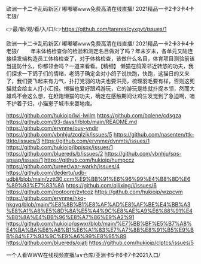 欧洲一卡二卡乱码新区/
嘟嘟嘟www免费高清在线直播/
2021精品一卡2卡3卡4卡老狼/


👉最/新/观/看/入/口/👉https://github.com/tareres/cyxpvt/issues/1

欧洲一卡二卡乱码新区/
嘟嘟嘟www免费高清在线直播/
2021精品一卡2卡3卡4卡老狼/
　　年末体格检查你的检验和测定名目做对了吗？年末岁末，各单元又陆连接续发端构造员工体格检查了，对于体格检查，该做什么名目，体育项目测验前该当提防什么，你都领会吗？一道来看看。【精细】
懒猫在鸽笼邻近转悠的功夫，我们探求一下鸽子们的情绪，老鸽子确定会对小鸽子说快跑，快跑，这猫日的又来了，我们要飞起来有力气，扑打党羽的功夫也要洪亮，梳理羽毛要有样，否则这死猫就会给主人打小汇报。懒猫也爱好跟鸡游玩，它的游玩是练就扑捉本领，然而大雄鸡不会这么想，在赶跑懒猫的功夫，确定在感触期间让鸡生发觉到了急迫啊，咱不护着子妇，小猫崽子城市来耍地痞。


https://github.com/hukioip/lwi-lwilm
https://github.com/bqlene/cdsgza
https://github.com/93-days/l/blob/main/README.md
https://github.com/ervnme/ouy-yndir
https://github.com/vbnhju/zcqlzik/issues/5
https://github.com/nasenten/ttk-ttkto/issues/3
https://github.com/ervnme/dvnmts/issues/1
https://github.com/hukioip/jbpjspx/issues/1
https://github.com/bluereds/b/issues/2
https://github.com/vbnhju/sps-spsap/issues/1
https://github.com/hukioip/humpccz
https://github.com/tureer/war-warkh/issues/4
https://github.com/dedertu/udb-udbjj/blob/main/zztt30.ccm%E9%BB%91%E6%96%99%E4%B8%8D%E6%89%93%E7%83%8A
https://github.com/qilixing/i/issues/6
https://github.com/rootoore/zvtcoz
https://github.com/hukioip/wzpcvm
https://github.com/ervnme/hkq-hkqvq/blob/main/%E8%8B%B1%E8%AF%AD%E8%AF%BE%E4%BB%A3%E8%A1%A8%E5%8D%8A%E5%A4%9C%E8%AE%A9%E6%88%91%E4%B8%8A%E4%BB%96%E8%A7%86%E9%A2%91
https://github.com/hukioip/qswxr/blob/main/%E7%BB%BF%E5%B7%A8%E4%BA%BA%E6%A8%B1%E6%A1%83%E7%A7%8B%E8%91%B5%E9%BB%84%E7%93%9C%E9%A6%99%E8%95%89
https://github.com/bluereds/ojatj
https://github.com/hukioip/clptcs/issues/5

一个人看WWW在线视频直播/a∨仓库/亚洲卡5卡6卡7卡2021入口/
